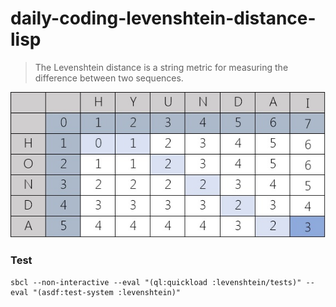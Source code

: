 # daily-coding-levenshtein-distance-lisp

> The Levenshtein distance is a string metric for measuring the difference between two sequences.

![Alt text](./example.jpg?raw=true "Levenshtein distance")

### Test

    sbcl --non-interactive --eval "(ql:quickload :levenshtein/tests)" --eval "(asdf:test-system :levenshtein)"
